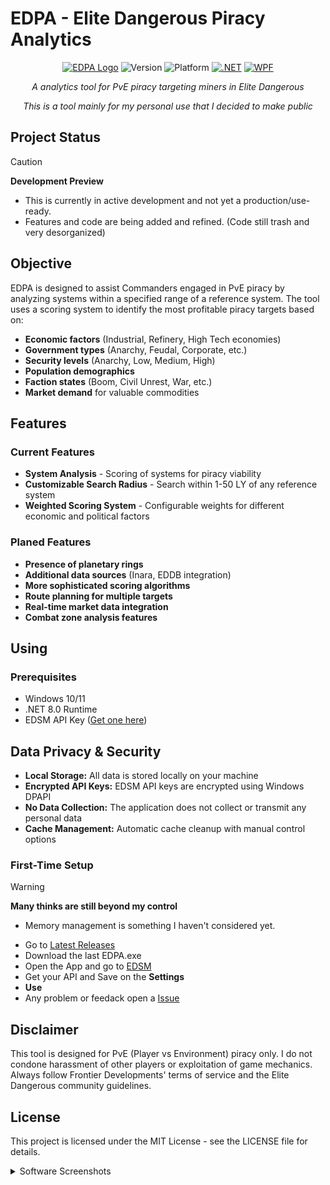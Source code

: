# EDPA - Elite Dangerous Piracy Analytics

<div align="center">

[![EDPA Logo](https://img.shields.io/badge/Elite-Dangerous-orange)](https://www.elitedangerous.com/en-US)
![Version](https://img.shields.io/badge/Version-Development--Preview-blue)
![Platform](https://img.shields.io/badge/Platform-Windows-lightgrey)
[![.NET](https://img.shields.io/badge/.NET-8.0-purple)](https://dotnet.microsoft.com/en-us/)
[![WPF](https://img.shields.io/badge/4.0.3-WPF-UI?color=%23088da5)](https://github.com/lepoco/wpfui)

*A analytics tool for PvE piracy targeting miners in Elite Dangerous*

*This is a tool mainly for my personal use that I decided to make public*

</div>

## Project Status

> [!CAUTION]
> **Development Preview** 
> - This is currently in active development and not yet a production/use-ready. 
> - Features and code are being added and refined. (Code still trash and very desorganized)


## Objective

EDPA is designed to assist Commanders engaged in PvE piracy by analyzing systems within a specified range of a reference system. The tool uses a scoring system to identify the most profitable piracy targets based on:

- **Economic factors** (Industrial, Refinery, High Tech economies)
- **Government types** (Anarchy, Feudal, Corporate, etc.)
- **Security levels** (Anarchy, Low, Medium, High)
- **Population demographics**
- **Faction states** (Boom, Civil Unrest, War, etc.)
- **Market demand** for valuable commodities

## Features

### Current Features
- **System Analysis** - Scoring of systems for piracy viability
- **Customizable Search Radius** - Search within 1-50 LY of any reference system
- **Weighted Scoring System** - Configurable weights for different economic and political factors

### Planed Features
- **Presence of planetary rings**
- **Additional data sources** (Inara, EDDB integration)
- **More sophisticated scoring algorithms**
- **Route planning for multiple targets**
- **Real-time market data integration**
- **Combat zone analysis features**

## Using

### Prerequisites
- Windows 10/11
- .NET 8.0 Runtime
- EDSM API Key ([Get one here](https://www.edsm.net/en/settings/api))

## Data Privacy & Security
- **Local Storage:** All data is stored locally on your machine
- **Encrypted API Keys:** EDSM API keys are encrypted using Windows DPAPI
- **No Data Collection:** The application does not collect or transmit any personal data
- **Cache Management:** Automatic cache cleanup with manual control options

### First-Time Setup
> [!WARNING]
> **Many thinks are still beyond my control**
> - Memory management is something I haven't considered yet.

- Go to [Latest Releases](https://github.com/JotaVexD/EDPA/releases/latest)
- Download the last EDPA.exe
- Open the App and go to [EDSM](https://www.edsm.net/en/settings/api)
- Get your API and Save on the **Settings**
- **Use**
- Any problem or feedack open a [Issue](https://github.com/JotaVexD/EDPA/issues)

## Disclaimer
This tool is designed for PvE (Player vs Environment) piracy only. I do not condone harassment of other players or exploitation of game mechanics. Always follow Frontier Developments' terms of service and the Elite Dangerous community guidelines.

## License
This project is licensed under the MIT License - see the LICENSE file for details.


<details>
  <summary>Software Screenshots</summary>
  
  ![Exemple Search](https://github.com/user-attachments/assets/54ef5079-075a-466d-8387-68947133e760)
  ![Exemple System Details](https://github.com/user-attachments/assets/23b7e4a3-efdd-4b9f-9125-5bda55169394)
  ![Exemple Saved Systems](https://github.com/user-attachments/assets/b4adeb99-19a8-4fa3-9774-eb9783c7b668)
  
</details>

